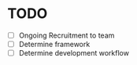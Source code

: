 # TODO
- [ ] Ongoing Recruitment to team
- [ ] Determine framework
- [ ] Determine development workflow
